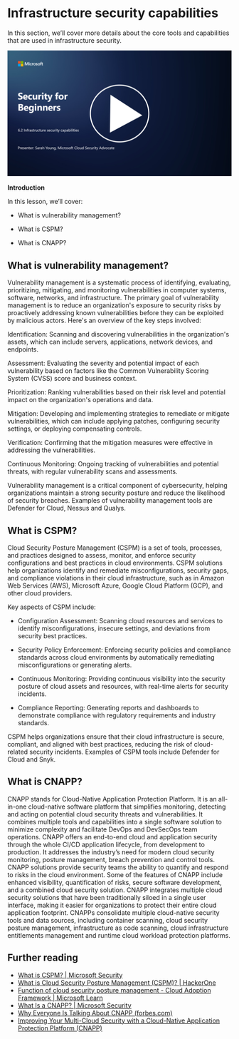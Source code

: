 # Infrastructure security capabilities

In this section, we’ll cover more details about the core tools and capabilities that are used in infrastructure security.

[![Watch the video](images/6-2_placeholder.png)](https://learn-video.azurefd.net/vod/player?id=cc87bbae-0fea-4899-9f09-868724719b96)

**Introduction**

In this lesson, we’ll cover:

- What is vulnerability management?

- What is CSPM?

- What is CNAPP?

## What is vulnerability management?

Vulnerability management is a systematic process of identifying, evaluating, prioritizing, mitigating, and monitoring vulnerabilities in computer systems, software, networks, and infrastructure. The primary goal of vulnerability management is to reduce an organization's exposure to security risks by proactively addressing known vulnerabilities before they can be exploited by malicious actors. Here's an overview of the key steps involved:

Identification: Scanning and discovering vulnerabilities in the organization's assets, which can include servers, applications, network devices, and endpoints.

Assessment: Evaluating the severity and potential impact of each vulnerability based on factors like the Common Vulnerability Scoring System (CVSS) score and business context.

Prioritization: Ranking vulnerabilities based on their risk level and potential impact on the organization's operations and data.

Mitigation: Developing and implementing strategies to remediate or mitigate vulnerabilities, which can include applying patches, configuring security settings, or deploying compensating controls.

Verification: Confirming that the mitigation measures were effective in addressing the vulnerabilities.

Continuous Monitoring: Ongoing tracking of vulnerabilities and potential threats, with regular vulnerability scans and assessments.

Vulnerability management is a critical component of cybersecurity, helping organizations maintain a strong security posture and reduce the likelihood of security breaches. Examples of vulnerability management tools are Defender for Cloud, Nessus and Qualys.

## What is CSPM?

Cloud Security Posture Management (CSPM) is a set of tools, processes, and practices designed to assess, monitor, and enforce security configurations and best practices in cloud environments. CSPM solutions help organizations identify and remediate misconfigurations, security gaps, and compliance violations in their cloud infrastructure, such as in Amazon Web Services (AWS), Microsoft Azure, Google Cloud Platform (GCP), and other cloud providers.

Key aspects of CSPM include:

- Configuration Assessment: Scanning cloud resources and services to identify misconfigurations, insecure settings, and deviations from security best practices.

- Security Policy Enforcement: Enforcing security policies and compliance standards across cloud environments by automatically remediating misconfigurations or generating alerts.

- Continuous Monitoring: Providing continuous visibility into the security posture of cloud assets and resources, with real-time alerts for security incidents.

- Compliance Reporting: Generating reports and dashboards to demonstrate compliance with regulatory requirements and industry standards.

CSPM helps organizations ensure that their cloud infrastructure is secure, compliant, and aligned with best practices, reducing the risk of cloud-related security incidents. Examples of CSPM tools include Defender for Cloud and Snyk.

## What is CNAPP?

CNAPP stands for Cloud-Native Application Protection Platform. It is an all-in-one cloud-native software platform that simplifies monitoring, detecting and acting on potential cloud security threats and vulnerabilities. It combines multiple tools and capabilities into a single software solution to minimize complexity and facilitate DevOps and DevSecOps team operations. CNAPP offers an end-to-end cloud and application security through the whole CI/CD application lifecycle, from development to production. It addresses the industry’s need for modern cloud security monitoring, posture management, breach prevention and control tools. CNAPP solutions provide security teams the ability to quantify and respond to risks in the cloud environment. Some of the features of CNAPP include enhanced visibility, quantification of risks, secure software development, and a combined cloud security solution. CNAPP integrates multiple cloud security solutions that have been traditionally siloed in a single user interface, making it easier for organizations to protect their entire cloud application footprint. CNAPPs consolidate multiple cloud-native security tools and data sources, including container scanning, cloud security posture management, infrastructure as code scanning, cloud infrastructure entitlements management and runtime cloud workload protection platforms.

## Further reading
- [What is CSPM? | Microsoft Security](https://www.microsoft.com/security/business/security-101/what-is-cspm?WT.mc_id=academic-96948-sayoung)
- [What is Cloud Security Posture Management (CSPM)? | HackerOne](https://www.hackerone.com/knowledge-center/what-cloud-security-posture-management)
- [Function of cloud security posture management - Cloud Adoption Framework | Microsoft Learn](https://learn.microsoft.com/azure/cloud-adoption-framework/organize/cloud-security-posture-management?WT.mc_id=academic-96948-sayoung)
- [What Is a CNAPP? | Microsoft Security](https://www.microsoft.com/security/business/security-101/what-is-cnapp?WT.mc_id=academic-96948-sayoung)
- [Why Everyone Is Talking About CNAPP (forbes.com)](https://www.forbes.com/sites/forbestechcouncil/2021/12/10/why-everyone-is-talking-about-cnapp/?sh=567275ca1549)
- [Improving Your Multi-Cloud Security with a Cloud-Native Application Protection Platform (CNAPP)](https://www.youtube.com/watch?v=5w42kQ_QjZg&t=212s)


